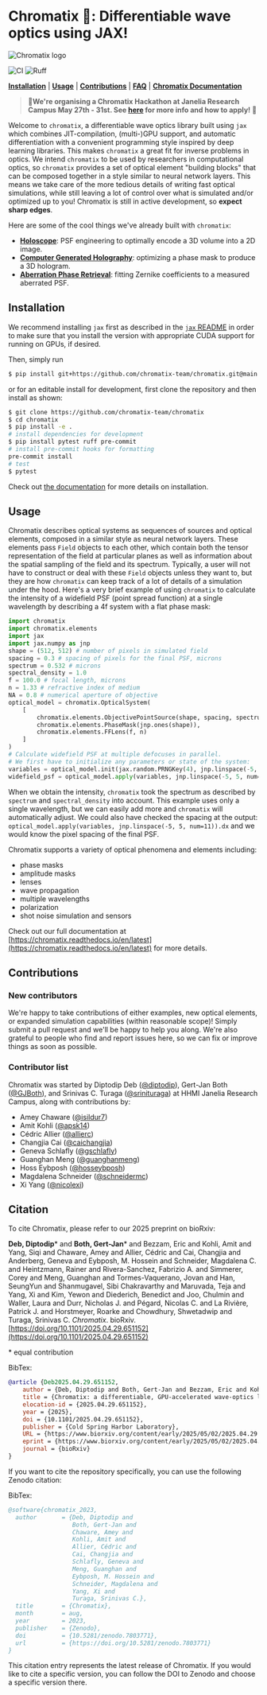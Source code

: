 # Chromatix 🔬: Differentiable wave optics using JAX!
<picture>
  <source media="(prefers-color-scheme: dark)" srcset="https://github.com/chromatix-team/chromatix/blob/main/docs/media/logo_text_white.png?raw=true">
  <source media="(prefers-color-scheme: light)" srcset="https://github.com/chromatix-team/chromatix/blob/main/docs/media/logo_text_black.png?raw=true">
  <img alt="Chromatix logo" src="https://github.com/chromatix-team/chromatix/blob/main/docs/media/logo_text_black.png?raw=true">
</picture>

![CI](https://github.com/chromatix-team/chromatix/actions/workflows/test.yaml/badge.svg) ![Ruff](https://github.com/chromatix-team/chromatix/actions/workflows/format_lint.yaml/badge.svg)

[**Installation**](#installation)
| [**Usage**](#usage)
| [**Contributions**](#contributions)
| [**FAQ**](https://chromatix.readthedocs.io/en/latest/FAQ/)
| [**Chromatix Documentation**](https://chromatix.readthedocs.io/en/latest/)

> :rotating_light:**We're organising a Chromatix Hackathon at Janelia Research Campus May 27th - 31st. See [here](https://chromatix.readthedocs.io/en/latest/hackathon/) for more info and how to apply! :rotating_light:**


Welcome to `chromatix`, a differentiable wave optics library built using `jax` which combines JIT-compilation, (multi-)GPU support, and automatic differentiation with a convenient programming style inspired by deep learning libraries. This makes `chromatix` a great fit for inverse problems in optics. We intend `chromatix` to be used by researchers in computational optics, so `chromatix` provides a set of optical element "building blocks" that can be composed together in a style similar to neural network layers. This means we take care of the more tedious details of writing fast optical simulations, while still leaving a lot of control over what is simulated and/or optimized up to you! Chromatix is still in active development, so **expect sharp edges**.

Here are some of the cool things we've already built with `chromatix`:

- [**Holoscope**](docs/examples/holoscope.ipynb): PSF engineering to optimally encode a 3D volume into a 2D image.
- [**Computer Generated Holography**](docs/examples/cgh.ipynb): optimizing a phase mask to produce a 3D hologram.
- [**Aberration Phase Retrieval**](docs/examples/zernike_fitting.ipynb): fitting Zernike coefficients to a measured aberrated PSF.


## Installation

We recommend installing `jax` first as described in the [`jax` README](https://github.com/google/jax#pip-installation-gpu-cuda) in order to make sure that you install the version with appropriate CUDA support for running on GPUs, if desired.

Then, simply run
```bash
$ pip install git+https://github.com/chromatix-team/chromatix.git@main
```
or for an editable install for development, first clone the repository and then install as shown:
```bash
$ git clone https://github.com/chromatix-team/chromatix
$ cd chromatix
$ pip install -e .
# install dependencies for development
$ pip install pytest ruff pre-commit
# install pre-commit hooks for formatting
pre-commit install
# test
$ pytest
```
Check out [the documentation](https://chromatix.readthedocs.io/en/latest/installing/) for more details on installation.

## Usage

Chromatix describes optical systems as sequences of sources and optical elements, composed in a similar style as neural network layers. These elements pass `Field` objects to each other, which contain both the tensor representation of the field at particular planes as well as information about the spatial sampling of the field and its spectrum. Typically, a user will not have to construct or deal with these `Field` objects unless they want to, but they are how `chromatix` can keep track of a lot of details of a simulation under the hood. Here's a very brief example of using `chromatix` to calculate the intensity of a widefield PSF (point spread function) at a single wavelength by describing a 4f system with a flat phase mask:

```python
import chromatix
import chromatix.elements
import jax
import jax.numpy as jnp
shape = (512, 512) # number of pixels in simulated field
spacing = 0.3 # spacing of pixels for the final PSF, microns
spectrum = 0.532 # microns
spectral_density = 1.0
f = 100.0 # focal length, microns
n = 1.33 # refractive index of medium
NA = 0.8 # numerical aperture of objective
optical_model = chromatix.OpticalSystem(
    [
        chromatix.elements.ObjectivePointSource(shape, spacing, spectrum, spectral_density, f, n, NA),
        chromatix.elements.PhaseMask(jnp.ones(shape)),
        chromatix.elements.FFLens(f, n)
    ]
)
# Calculate widefield PSF at multiple defocuses in parallel.
# We first have to initialize any parameters or state of the system:
variables = optical_model.init(jax.random.PRNGKey(4), jnp.linspace(-5, 5, num=11))
widefield_psf = optical_model.apply(variables, jnp.linspace(-5, 5, num=11)).intensity
```
When we obtain the intensity, `chromatix` took the spectrum as described by `spectrum` and `spectral_density` into account. This example uses only a single wavelength, but we can easily add more and `chromatix` will automatically adjust. We could also have checked the spacing at the output: ``optical_model.apply(variables, jnp.linspace(-5, 5, num=11)).dx`` and we would know the pixel spacing of the final PSF.

Chromatix supports a variety of optical phenomena and elements including:

* phase masks
* amplitude masks
* lenses
* wave propagation
* multiple wavelengths
* polarization
* shot noise simulation and sensors

Check out our full documentation at [https://chromatix.readthedocs.io/en/latest](https://chromatix.readthedocs.io/en/latest) for more details.

## Contributions

### New contributors

We're happy to take contributions of either examples, new optical elements, or expanded simulation capabilities (within reasonable scope)! Simply submit a pull request and we'll be happy to help you along. We're also grateful to people who find and report issues here, so we can fix or improve things as soon as possible.

### Contributor list
Chromatix was started by Diptodip Deb ([@diptodip](https://www.github.com/diptodip)), Gert-Jan Both ([@GJBoth](https://www.github.com/GJBoth)), and Srinivas C. Turaga ([@srinituraga](https://www.github.com/srinituraga)) at HHMI Janelia Research Campus, along with contributions by:

* Amey Chaware ([@isildur7](https://www.github.com/isildur7))
* Amit Kohli ([@apsk14](https://www.github.com/apsk14))
* Cédric Allier ([@allierc](https://github.com/allierc))
* Changjia Cai ([@caichangjia](https://github.com/caichangjia))
* Geneva Schlafly ([@gschlafly](https://github.com/gschlafly))
* Guanghan Meng ([@guanghanmeng](https://github.com/guanghanmeng))
* Hoss Eybposh ([@hosseybposh](https://github.com/hosseybposh))
* Magdalena Schneider ([@schneidermc](https://github.com/schneidermc))
* Xi Yang ([@nicolexi](https://github.com/nicolexi))

## Citation
To cite Chromatix, please refer to our 2025 preprint on bioRxiv:

**Deb, Diptodip**\* and **Both, Gert-Jan**\* and Bezzam, Eric and Kohli, Amit and Yang, Siqi and Chaware, Amey and Allier, Cédric and Cai, Changjia and Anderberg, Geneva and Eybposh, M. Hossein and Schneider, Magdalena C. and Heintzmann, Rainer and Rivera-Sanchez, Fabrizio A. and Simmerer, Corey and Meng, Guanghan and Tormes-Vaquerano, Jovan and Han, SeungYun and Shanmugavel, Sibi Chakravarthy and Maruvada, Teja and Yang, Xi and Kim, Yewon and Diederich, Benedict and Joo, Chulmin and Waller, Laura and Durr, Nicholas J. and Pégard, Nicolas C. and La Rivière, Patrick J. and Horstmeyer, Roarke and Chowdhury, Shwetadwip and Turaga, Srinivas C. *Chromatix*. bioRxiv. [https://doi.org/10.1101/2025.04.29.651152](https://doi.org/10.1101/2025.04.29.651152)

\* equal contribution

BibTex:
```bibtex
@article {Deb2025.04.29.651152,
	author = {Deb, Diptodip and Both, Gert-Jan and Bezzam, Eric and Kohli, Amit and Yang, Siqi and Chaware, Amey and Allier, C{\'e}dric and Cai, Changjia and Anderberg, Geneva and Eybposh, M. Hossein and Schneider, Magdalena C. and Heintzmann, Rainer and Rivera-Sanchez, Fabrizio A. and Simmerer, Corey and Meng, Guanghan and Tormes-Vaquerano, Jovan and Han, SeungYun and Shanmugavel, Sibi Chakravarthy and Maruvada, Teja and Yang, Xi and Kim, Yewon and Diederich, Benedict and Joo, Chulmin and Waller, Laura and Durr, Nicholas J. and Pegard, Nicolas C. and La Rivi{\`e}re, Patrick J. and Horstmeyer, Roarke and Chowdhury, Shwetadwip and Turaga, Srinivas C.},
	title = {Chromatix: a differentiable, GPU-accelerated wave-optics library},
	elocation-id = {2025.04.29.651152},
	year = {2025},
	doi = {10.1101/2025.04.29.651152},
	publisher = {Cold Spring Harbor Laboratory},
	URL = {https://www.biorxiv.org/content/early/2025/05/02/2025.04.29.651152},
	eprint = {https://www.biorxiv.org/content/early/2025/05/02/2025.04.29.651152.full.pdf},
	journal = {bioRxiv}
}
```

If you want to cite the repository specifically, you can use the following Zenodo citation:

BibTex:
```bibtex
@software{chromatix_2023,
  author       = {Deb, Diptodip and
                  Both, Gert-Jan and
                  Chaware, Amey and
                  Kohli, Amit and
                  Allier, Cédric and
                  Cai, Changjia and
                  Schlafly, Geneva and
                  Meng, Guanghan and
                  Eybposh, M. Hossein and
                  Schneider, Magdalena and
                  Yang, Xi and
                  Turaga, Srinivas C.},
  title        = {Chromatix},
  month        = aug,
  year         = 2023,
  publisher    = {Zenodo},
  doi          = {10.5281/zenodo.7803771},
  url          = {https://doi.org/10.5281/zenodo.7803771}
}
```

This citation entry represents the latest release of Chromatix. If you would like to cite a specific version, you can follow the DOI to Zenodo and choose a specific version there.

